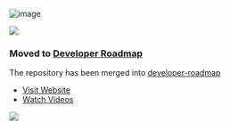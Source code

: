 ![image](https://user-images.githubusercontent.com/4921183/144568473-0b8a0c86-1fe8-489a-b4ba-2ae57a21ded8.png)


![](https://i.imgur.com/waxVImv.png)

### Moved to [Developer Roadmap](https://github.com/kamranahmedse/developer-roadmap)
The repository has been merged into [developer-roadmap](https://github.com/kamranahmedse/developer-roadmap)

* [Visit Website](https://roadmap.sh)
* [Watch Videos](https://youtube.com/theroadmap?sub_confirmation=1)

![](https://i.imgur.com/waxVImv.png)
